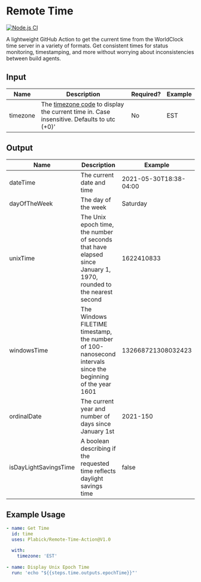 # Remote Time
[![Node.js CI](https://github.com/Plabick/InternetTime/actions/workflows/CI.yml/badge.svg)](https://github.com/Plabick/InternetTime/actions/workflows/CI.yml)

A lightweight GitHub Action to get the current time from the WorldClock time server in a variety of formats. Get consistent times for status monitoring, timestamping, and more without worrying about inconsistencies between build agents. 

## Input
|Name|Description|Required?|Example|
|----|----|----|----|
|timezone|The [timezone code](https://en.wikipedia.org/wiki/List_of_time_zone_abbreviations) to display the current time in. Case insensitive. Defaults to utc (+0)'|No|EST|

## Output
|Name|Description|Example|
|----|----|----|
|dateTime|The current date and time|2021-05-30T18:38-04:00|
|dayOfTheWeek|The day of the week|Saturday|
|unixTime|The Unix epoch time, the number of seconds that have elapsed since January 1, 1970, rounded to the nearest second|1622410833|
|windowsTime|The Windows FILETIME timestamp, the number of 100-nanosecond intervals since the beginning of the year 1601|132668721308032423|
|ordinalDate|The current year and number of days since January 1st|2021-150|
|isDayLightSavingsTime|A boolean describing if the requested time reflects daylight savings time|false|

## Example Usage
``` yaml
- name: Get Time
  id: time
  uses: Plabick/Remote-Time-Action@V1.0

  with:
    timezone: 'EST'
  
- name: Display Unix Epoch Time
  run: 'echo "${{steps.time.outputs.epochTime}}"'
```
